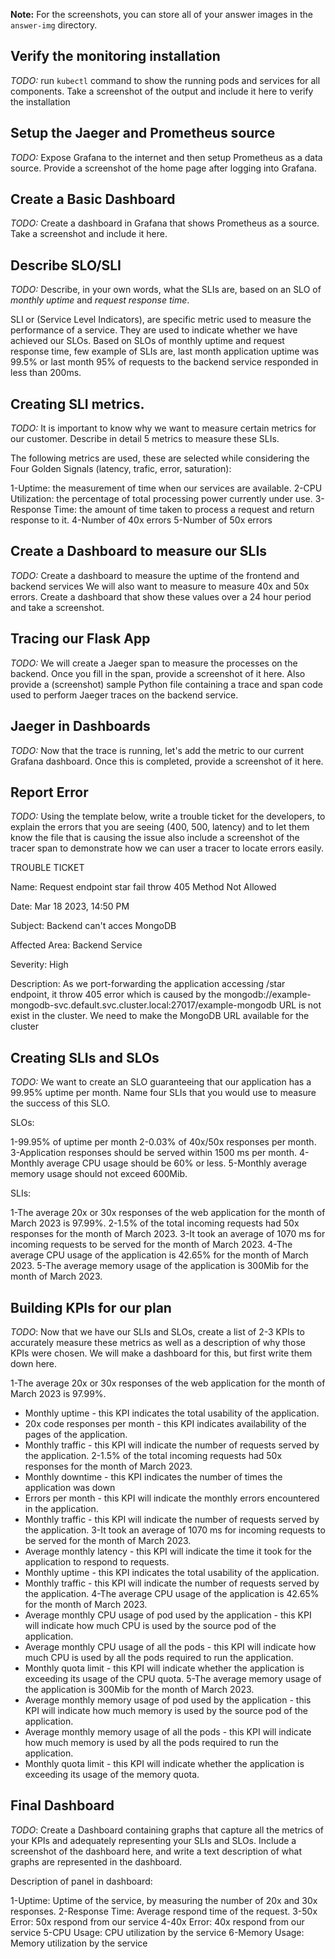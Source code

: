 **Note:** For the screenshots, you can store all of your answer images in the `answer-img` directory.

## Verify the monitoring installation

*TODO:* run `kubectl` command to show the running pods and services for all components. Take a screenshot of the output and include it here to verify the installation

## Setup the Jaeger and Prometheus source
*TODO:* Expose Grafana to the internet and then setup Prometheus as a data source. Provide a screenshot of the home page after logging into Grafana.

## Create a Basic Dashboard
*TODO:* Create a dashboard in Grafana that shows Prometheus as a source. Take a screenshot and include it here.

## Describe SLO/SLI
*TODO:* Describe, in your own words, what the SLIs are, based on an SLO of *monthly uptime* and *request response time*.

SLI or (Service Level Indicators), are specific metric used to measure the performance of a service. They are used to indicate whether we have achieved our SLOs. Based on SLOs of monthly uptime and request response time, few example of SLIs are, last month application uptime was 99.5% or last month 95% of requests to the backend service responded in less than 200ms.

## Creating SLI metrics.
*TODO:* It is important to know why we want to measure certain metrics for our customer. Describe in detail 5 metrics to measure these SLIs.

The following metrics are used, these are selected while considering the Four Golden Signals (latency, trafic, error, saturation):

1-Uptime: the measurement of time when our services are available.
2-CPU Utilization: the percentage of total processing power currently under use.
3-Response Time: the amount of time taken to process a request and return response to it.
4-Number of 40x errors
5-Number of 50x errors


## Create a Dashboard to measure our SLIs
*TODO:* Create a dashboard to measure the uptime of the frontend and backend services We will also want to measure to measure 40x and 50x errors. Create a dashboard that show these values over a 24 hour period and take a screenshot.

## Tracing our Flask App
*TODO:*  We will create a Jaeger span to measure the processes on the backend. Once you fill in the span, provide a screenshot of it here. Also provide a (screenshot) sample Python file containing a trace and span code used to perform Jaeger traces on the backend service.

## Jaeger in Dashboards
*TODO:* Now that the trace is running, let's add the metric to our current Grafana dashboard. Once this is completed, provide a screenshot of it here.

## Report Error
*TODO:* Using the template below, write a trouble ticket for the developers, to explain the errors that you are seeing (400, 500, latency) and to let them know the file that is causing the issue also include a screenshot of the tracer span to demonstrate how we can user a tracer to locate errors easily.

TROUBLE TICKET

Name: Request endpoint star fail throw 405 Method Not Allowed

Date: Mar 18 2023, 14:50 PM

Subject: Backend can't acces MongoDB

Affected Area: Backend Service

Severity: High

Description: As we port-forwarding the application accessing /star endpoint, it throw 405 error which is caused by the mongodb://example-mongodb-svc.default.svc.cluster.local:27017/example-mongodb URL is not exist in the cluster. We need to make the MongoDB URL available for the cluster 


## Creating SLIs and SLOs
*TODO:* We want to create an SLO guaranteeing that our application has a 99.95% uptime per month. Name four SLIs that you would use to measure the success of this SLO.

SLOs:

1-99.95% of uptime per month
2-0.03% of 40x/50x responses per month.
3-Application responses should be served within 1500 ms per month.
4-Monthly average CPU usage should be 60% or less.
5-Monthly average memory usage should not exceed 600Mib.

SLIs:

1-The average 20x or 30x responses of the web application for the month of March 2023 is 97.99%.
2-1.5% of the total incoming requests had 50x responses for the month of March 2023.
3-It took an average of 1070 ms for incoming requests to be served for the month of March 2023.
4-The average CPU usage of the application is 42.65% for the month of March 2023.
5-The average memory usage of the application is 300Mib for the month of March 2023.


## Building KPIs for our plan
*TODO*: Now that we have our SLIs and SLOs, create a list of 2-3 KPIs to accurately measure these metrics as well as a description of why those KPIs were chosen. We will make a dashboard for this, but first write them down here.

1-The average 20x or 30x responses of the web application for the month of March 2023 is 97.99%.
* Monthly uptime - this KPI indicates the total usability of the application.
* 20x code responses per month - this KPI indicates availability of the pages of the application.
* Monthly traffic - this KPI will indicate the number of requests served by the application.
2-1.5% of the total incoming requests had 50x responses for the month of March 2023.
* Monthly downtime - this KPI indicates the number of times the application was down
* Errors per month - this KPI will indicate the monthly errors encountered in the application.
* Monthly traffic - this KPI will indicate the number of requests served by the application.
3-It took an average of 1070 ms for incoming requests to be served for the month of March 2023.
* Average monthly latency - this KPI will indicate the time it took for the application to respond to requests.
* Monthly uptime - this KPI indicates the total usability of the application.
* Monthly traffic - this KPI will indicate the number of requests served by the application.
4-The average CPU usage of the application is 42.65% for the month of March 2023.
* Average monthly CPU usage of pod used by the application - this KPI will indicate how much CPU is used by the source pod of the application.
* Average monthly CPU usage of all the pods - this KPI will indicate how much CPU is used by all the pods required to run the application.
* Monthly quota limit - this KPI will indicate whether the application is exceeding its usage of the CPU quota.
5-The average memory usage of the application is 300Mib for the month of March 2023.
* Average monthly memory usage of pod used by the application - this KPI will indicate how much memory is used by the source pod of the application.
* Average monthly memory usage of all the pods - this KPI will indicate how much memory is used by all the pods required to run the application.
* Monthly quota limit - this KPI will indicate whether the application is exceeding its usage of the memory quota.

## Final Dashboard
*TODO*: Create a Dashboard containing graphs that capture all the metrics of your KPIs and adequately representing your SLIs and SLOs. Include a screenshot of the dashboard here, and write a text description of what graphs are represented in the dashboard. 


Description of panel in dashboard:

1-Uptime: Uptime of the service, by measuring the number of 20x and 30x responses.
2-Response Time: Average respond time of the request.
3-50x Error: 50x respond from our service
4-40x Error: 40x respond from our service
5-CPU Usage: CPU utilization by the service
6-Memory Usage: Memory utilization by the service
